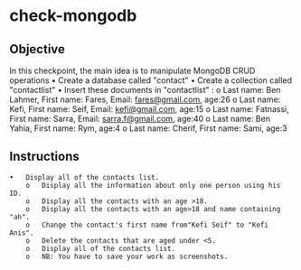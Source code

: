 # check-mongodb

Objective
------------------------------
In this checkpoint, the main idea is to manipulate MongoDB CRUD operations
    •	Create a database called "contact"
    •	Create a collection called "contactlist"
    •	Insert these documents  in "contactlist" :
        o	Last name: Ben Lahmer, First name: Fares, Email: fares@gmail.com, age:26
        o	Last name: Kefi, First name: Seif, Email: kefi@gmail.com, age:15
        o	Last name: Fatnassi, First name: Sarra, Email: sarra.f@gmail.com, age:40
        o	Last name: Ben Yahia, First name: Rym, age:4
        o	Last name: Cherif, First name: Sami, age:3
        
        
Instructions
---------------------------------
    •	Display all of the contacts list.
        o	Display all the information about only one person using his ID.
        o	Display all the contacts with an age >18.
        o	Display all the contacts with an age>18 and name containing "ah".
        o	Change the contact's first name from"Kefi Seif" to "Kefi Anis".
        o	Delete the contacts that are aged under <5.
        o	Display all of the contacts list.
        o	NB: You have to save your work as screenshots.

